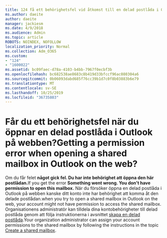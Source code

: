 ```yaml
---
title: 124 få ett behörighetsfel vid åtkomst till en delad postlåda i OWA?
ms.author: daeite
author: daeite
manager: jackiesm
ms.date: 4/9/2018
ms.audience: Admin
ms.topic: article
ROBOTS: NOINDEX, NOFOLLOW
localization_priority: Normal
ms.collection: Adm_O365
ms.custom:
- "124"
- "1600022"
ms.assetid: bc09faec-d78a-4103-b4bb-7967f0ecbf3b
ms.openlocfilehash: bc682538ae8683c8b419d33bfccf96ac080304a6
ms.sourcegitcommit: 0b06093dabd685f76cc39b1d7c0f8b03883b6e79
ms.translationtype: MT
ms.contentlocale: sv-SE
ms.lasthandoff: 10/25/2019
ms.locfileid: "36735803"
---
```

# <a name="getting-a-permission-error-when-opening-a-shared-mailbox-in-outlook-on-the-web"></a><span data-ttu-id="d3be3-102">Får du ett behörighetsfel när du öppnar en delad postlåda i Outlook på webben?</span><span class="sxs-lookup"><span data-stu-id="d3be3-102">Getting a permission error when opening a shared mailbox in Outlook on the web?</span></span>

<span data-ttu-id="d3be3-103">Om du får felet **något gick fel. Du har inte behörighet att öppna den här postlådan.**</span><span class="sxs-lookup"><span data-stu-id="d3be3-103">If you get the error **Something went wrong. You don't have permission to open this mailbox.**</span></span> <span data-ttu-id="d3be3-104">När du försöker öppna en delad postlåda i Outlook på webben kanske ditt konto inte har behörighet att komma åt den delade postlådan.</span><span class="sxs-lookup"><span data-stu-id="d3be3-104">when you try to open a shared mailbox in Outlook on the web, your account might not have permission to access the shared mailbox.</span></span> <span data-ttu-id="d3be3-105">Organisationens administratör kan tilldela dina kontobehörigheter till delad postlåda genom att följa instruktionerna i avsnittet [skapa en delad postlåda](https://docs.microsoft.com/office365/admin/email/create-a-shared-mailbox).</span><span class="sxs-lookup"><span data-stu-id="d3be3-105">Your organization administrator can assign your account permissions to the shared mailbox by following the instructions in the topic [Create a shared mailbox](https://docs.microsoft.com/office365/admin/email/create-a-shared-mailbox).</span></span>
  